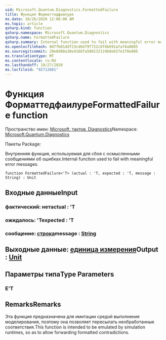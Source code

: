 ```yaml
---
uid: Microsoft.Quantum.Diagnostics.FormattedFailure
title: Функция Форматтедфаилуре
ms.date: 10/26/2020 12:00:00 AM
ms.topic: article
qsharp.kind: function
qsharp.namespace: Microsoft.Quantum.Diagnostics
qsharp.name: FormattedFailure
qsharp.summary: Internal function used to fail with meaningful error messages.
ms.openlocfilehash: 0d7fb01ddf23cd6d79f722c8f6b691afa74a8885
ms.sourcegitcommit: 29e0d88a30e4166fa580132124b0eb57e1f0e986
ms.translationtype: MT
ms.contentlocale: ru-RU
ms.lasthandoff: 10/27/2020
ms.locfileid: "92712681"
---
```

# <a name="formattedfailure-function"></a><span data-ttu-id="6867d-102">Функция Форматтедфаилуре</span><span class="sxs-lookup"><span data-stu-id="6867d-102">FormattedFailure function</span></span>

<span data-ttu-id="6867d-103">Пространство имен: [Microsoft. тактов. Diagnostics](xref:Microsoft.Quantum.Diagnostics)</span><span class="sxs-lookup"><span data-stu-id="6867d-103">Namespace: [Microsoft.Quantum.Diagnostics](xref:Microsoft.Quantum.Diagnostics)</span></span>

<span data-ttu-id="6867d-104">Пакеты [](https://nuget.org/packages/)</span><span class="sxs-lookup"><span data-stu-id="6867d-104">Package: [](https://nuget.org/packages/)</span></span>


<span data-ttu-id="6867d-105">Внутренняя функция, используемая для сбоя с осмысленными сообщениями об ошибках.</span><span class="sxs-lookup"><span data-stu-id="6867d-105">Internal function used to fail with meaningful error messages.</span></span>

```qsharp
function FormattedFailure<'T> (actual : 'T, expected : 'T, message : String) : Unit
```


## <a name="input"></a><span data-ttu-id="6867d-106">Входные данные</span><span class="sxs-lookup"><span data-stu-id="6867d-106">Input</span></span>

### <a name="actual--t"></a><span data-ttu-id="6867d-107">фактический: нет</span><span class="sxs-lookup"><span data-stu-id="6867d-107">actual : 'T</span></span>




### <a name="expected--t"></a><span data-ttu-id="6867d-108">ожидалось: 'T</span><span class="sxs-lookup"><span data-stu-id="6867d-108">expected : 'T</span></span>




### <a name="message--string"></a><span data-ttu-id="6867d-109">сообщение: [строка](xref:microsoft.quantum.lang-ref.string)</span><span class="sxs-lookup"><span data-stu-id="6867d-109">message : [String](xref:microsoft.quantum.lang-ref.string)</span></span>





## <a name="output--unit"></a><span data-ttu-id="6867d-110">Выходные данные: [единица измерения](xref:microsoft.quantum.lang-ref.unit)</span><span class="sxs-lookup"><span data-stu-id="6867d-110">Output : [Unit](xref:microsoft.quantum.lang-ref.unit)</span></span>



## <a name="type-parameters"></a><span data-ttu-id="6867d-111">Параметры типа</span><span class="sxs-lookup"><span data-stu-id="6867d-111">Type Parameters</span></span>

### <a name="t"></a><span data-ttu-id="6867d-112">Е</span><span class="sxs-lookup"><span data-stu-id="6867d-112">'T</span></span>



## <a name="remarks"></a><span data-ttu-id="6867d-113">Remarks</span><span class="sxs-lookup"><span data-stu-id="6867d-113">Remarks</span></span>

<span data-ttu-id="6867d-114">Эта функция предназначена для имитации средой выполнения моделирования, поэтому она позволяет пересылать необработанные соответствия.</span><span class="sxs-lookup"><span data-stu-id="6867d-114">This function is intended to be emulated by simulation runtimes, so as to allow forwarding formatted contradictions.</span></span>